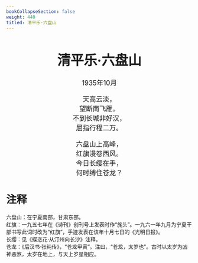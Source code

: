 ```yaml
---
bookCollapseSection: false
weight: 440
titled: 清平乐·六盘山
---
```


<div align="center">

<font size="4">

# 清平乐·六盘山
1935年10月

天高云淡，  
望断南飞雁。  
不到长城非好汉，  
屈指行程二万。

六盘山上高峰，  
红旗漫卷西风。  
今日长缨在手，  
何时缚住苍龙？

</font>

</div>

# 注释
六盘山：在宁夏南部，甘肃东部。  
红旗：一九五七年在《诗刊》创刊号上发表时作“旄头”。一九六一年九月为宁夏干部书写此词时改为“红旗”，手迹发表在该年十月七日的《光明日报》。  
长缨：见《蝶恋花·从汀州向长沙》注释。  
苍龙：《后汉书·张纯传》，“苍龙甲寅”。注曰，“苍龙，太岁也”。古时以太岁为凶神恶煞，太岁在地上，与天上岁星相应。